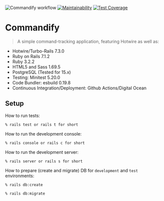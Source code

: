 ![Commandify workflow](https://github.com/tflem/commandify/actions/workflows/commandify.yml/badge.svg)
[![Maintainability](https://api.codeclimate.com/v1/badges/ad6f512e00fb715e6db2/maintainability)](https://codeclimate.com/github/tflem/commandify/maintainability)
[![Test Coverage](https://api.codeclimate.com/v1/badges/ad6f512e00fb715e6db2/test_coverage)](https://codeclimate.com/github/tflem/commandify/test_coverage)

# Commandify

> A simple command-tracking application, featuring Hotwire as well as:

- Hotwire/Turbo-Rails 7.3.0
- Ruby on Rails 7.1.2
- Ruby 3.2.2
- HTML5 and Sass 1.69.5
- PostgreSQL (Tested for 15.x)
- Testing: Minitest 5.20.0
- Code Bundler: esbuild 0.19.8
- Continuous Integration/Deployment: Github Actions/Digital Ocean

## Setup

How to run tests:

```
% rails test or rails t for short
```

How to run the development console:

```
% rails console or rails c for short
```

How to run the development server:

```
% rails server or rails s for short
```

How to prepare (create and migrate) DB for `development` and `test` environments:

```
% rails db:create

% rails db:migrate
```
